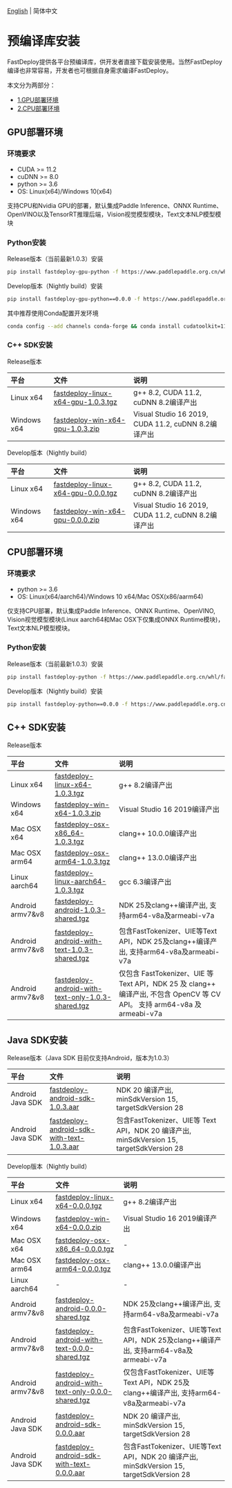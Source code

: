 [English](../../en/build_and_install/download_prebuilt_libraries.md) | 简体中文

# 预编译库安装

FastDeploy提供各平台预编译库，供开发者直接下载安装使用。当然FastDeploy编译也非常容易，开发者也可根据自身需求编译FastDeploy。

本文分为两部分：
- [1.GPU部署环境](#1)
- [2.CPU部署环境](#2)

<p id="1"></p>

## GPU部署环境

### 环境要求
- CUDA >= 11.2
- cuDNN >= 8.0
- python >= 3.6
- OS: Linux(x64)/Windows 10(x64)

支持CPU和Nvidia GPU的部署，默认集成Paddle Inference、ONNX Runtime、OpenVINO以及TensorRT推理后端，Vision视觉模型模块，Text文本NLP模型模块

### Python安装

Release版本（当前最新1.0.3）安装
```bash
pip install fastdeploy-gpu-python -f https://www.paddlepaddle.org.cn/whl/fastdeploy.html
```

Develop版本（Nightly build）安装
```bash
pip install fastdeploy-gpu-python==0.0.0 -f https://www.paddlepaddle.org.cn/whl/fastdeploy_nightly_build.html
```

其中推荐使用Conda配置开发环境
```bash
conda config --add channels conda-forge && conda install cudatoolkit=11.2 cudnn=8.2
```

### C++ SDK安装

Release版本

| 平台 | 文件 | 说明 |
| :--- | :--- | :---- |
| Linux x64 | [fastdeploy-linux-x64-gpu-1.0.3.tgz](https://bj.bcebos.com/fastdeploy/release/cpp/fastdeploy-linux-x64-gpu-1.0.3.tgz) | g++ 8.2, CUDA 11.2, cuDNN 8.2编译产出 |
| Windows x64 | [fastdeploy-win-x64-gpu-1.0.3.zip](https://bj.bcebos.com/fastdeploy/release/cpp/fastdeploy-win-x64-gpu-1.0.3.zip) | Visual Studio 16 2019, CUDA 11.2, cuDNN 8.2编译产出 |

Develop版本（Nightly build）

| 平台 | 文件 | 说明 |
| :--- | :--- | :---- |
| Linux x64 | [fastdeploy-linux-x64-gpu-0.0.0.tgz](https://fastdeploy.bj.bcebos.com/dev/cpp/fastdeploy-linux-x64-gpu-0.0.0.tgz) | g++ 8.2, CUDA 11.2, cuDNN 8.2编译产出 |
| Windows x64 | [fastdeploy-win-x64-gpu-0.0.0.zip](https://fastdeploy.bj.bcebos.com/dev/cpp/fastdeploy-win-x64-gpu-0.0.0.zip) | Visual Studio 16 2019, CUDA 11.2, cuDNN 8.2编译产出 |

<p id="2"></p>

## CPU部署环境

### 环境要求
- python >= 3.6
- OS: Linux(x64/aarch64)/Windows 10 x64/Mac OSX(x86/aarm64)

仅支持CPU部署，默认集成Paddle Inference、ONNX Runtime、OpenVINO, Vision视觉模型模块(Linux aarch64和Mac OSX下仅集成ONNX Runtime模块)， Text文本NLP模型模块。

### Python安装

Release版本（当前最新1.0.3）安装
```bash
pip install fastdeploy-python -f https://www.paddlepaddle.org.cn/whl/fastdeploy.html
```

Develop版本（Nightly build）安装
```bash
pip install fastdeploy-python==0.0.0 -f https://www.paddlepaddle.org.cn/whl/fastdeploy_nightly_build.html
```

## C++ SDK安装

Release版本

| 平台 | 文件 | 说明 |
| :--- | :--- | :---- |
| Linux x64 | [fastdeploy-linux-x64-1.0.3.tgz](https://bj.bcebos.com/fastdeploy/release/cpp/fastdeploy-linux-x64-1.0.3.tgz) | g++ 8.2编译产出 |
| Windows x64 | [fastdeploy-win-x64-1.0.3.zip](https://bj.bcebos.com/fastdeploy/release/cpp/fastdeploy-win-x64-1.0.3.zip) | Visual Studio 16 2019编译产出 |
| Mac OSX x64 | [fastdeploy-osx-x86_64-1.0.3.tgz](https://bj.bcebos.com/fastdeploy/release/cpp/fastdeploy-osx-x86_64-1.0.3.tgz) | clang++ 10.0.0编译产出|
| Mac OSX arm64 | [fastdeploy-osx-arm64-1.0.3.tgz](https://bj.bcebos.com/fastdeploy/release/cpp/fastdeploy-osx-arm64-1.0.3.tgz) | clang++ 13.0.0编译产出 |
| Linux aarch64 | [fastdeploy-linux-aarch64-1.0.3.tgz](https://bj.bcebos.com/fastdeploy/release/cpp/fastdeploy-linux-aarch64-1.0.3.tgz) | gcc 6.3编译产出 |  
| Android armv7&v8 | [fastdeploy-android-1.0.3-shared.tgz](https://bj.bcebos.com/fastdeploy/release/android/fastdeploy-android-1.0.3-shared.tgz) | NDK 25及clang++编译产出, 支持arm64-v8a及armeabi-v7a |  
| Android armv7&v8 | [fastdeploy-android-with-text-1.0.3-shared.tgz](https://bj.bcebos.com/fastdeploy/release/android/fastdeploy-android-with-text-1.0.3-shared.tgz) | 包含FastTokenizer、UIE等Text API，NDK 25及clang++编译产出, 支持arm64-v8a及armeabi-v7a |
| Android armv7&v8 | [fastdeploy-android-with-text-only-1.0.3-shared.tgz](https://bj.bcebos.com/fastdeploy/release/android/fastdeploy-android-with-text-only-1.0.3-shared.tgz) | 仅包含 FastTokenizer、UIE 等 Text API，NDK 25 及 clang++ 编译产出, 不包含 OpenCV 等 CV API。 支持 arm64-v8a 及 armeabi-v7a |

## Java SDK安装

Release版本（Java SDK 目前仅支持Android，版本为1.0.3）  

| 平台 | 文件 | 说明 |
| :--- | :--- | :---- |
| Android Java SDK | [fastdeploy-android-sdk-1.0.3.aar](https://bj.bcebos.com/fastdeploy/release/android/fastdeploy-android-sdk-1.0.3.aar) | NDK 20 编译产出, minSdkVersion 15, targetSdkVersion 28 |  
| Android Java SDK | [fastdeploy-android-sdk-with-text-1.0.3.aar](https://bj.bcebos.com/fastdeploy/release/android/fastdeploy-android-sdk-with-text-1.0.3.aar) | 包含FastTokenizer、UIE等 Text API，NDK 20 编译产出, minSdkVersion 15, targetSdkVersion 28 |


Develop版本（Nightly build）

| 平台 | 文件 | 说明 |
| :--- | :--- | :---- |
| Linux x64 | [fastdeploy-linux-x64-0.0.0.tgz](https://fastdeploy.bj.bcebos.com/dev/cpp/fastdeploy-linux-x64-0.0.0.tgz) | g++ 8.2编译产出 |
| Windows x64 | [fastdeploy-win-x64-0.0.0.zip](https://fastdeploy.bj.bcebos.com/dev/cpp/fastdeploy-win-x64-0.0.0.zip) | Visual Studio 16 2019编译产出 |
| Mac OSX x64 | [fastdeploy-osx-x86_64-0.0.0.tgz](https://bj.bcebos.com/fastdeploy/dev/cpp/fastdeploy-osx-x86_64-0.0.0.tgz) | - |
| Mac OSX arm64 | [fastdeploy-osx-arm64-0.0.0.tgz](https://fastdeploy.bj.bcebos.com/dev/cpp/fastdeploy-osx-arm64-0.0.0.tgz) | clang++ 13.0.0编译产出 |
| Linux aarch64 | - | - |  
| Android armv7&v8 | [fastdeploy-android-0.0.0-shared.tgz](https://bj.bcebos.com/fastdeploy/dev/android/fastdeploy-android-0.0.0-shared.tgz) | NDK 25及clang++编译产出, 支持arm64-v8a及armeabi-v7a |  
| Android armv7&v8 | [fastdeploy-android-with-text-0.0.0-shared.tgz](https://bj.bcebos.com/fastdeploy/dev/android/fastdeploy-android-with-text-0.0.0-shared.tgz) | 包含FastTokenizer、UIE等Text API，NDK 25及clang++编译产出, 支持arm64-v8a及armeabi-v7a |  
| Android armv7&v8 | [fastdeploy-android-with-text-only-0.0.0-shared.tgz](https://bj.bcebos.com/fastdeploy/dev/android/fastdeploy-android-with-text-only-0.0.0-shared.tgz) | 仅包含FastTokenizer、UIE等Text API，NDK 25及clang++编译产出, 支持arm64-v8a及armeabi-v7a |
| Android Java SDK | [fastdeploy-android-sdk-0.0.0.aar](https://bj.bcebos.com/fastdeploy/dev/android/fastdeploy-android-sdk-0.0.0.aar) | NDK 20 编译产出, minSdkVersion 15, targetSdkVersion 28 |  
| Android Java SDK | [fastdeploy-android-sdk-with-text-0.0.0.aar](https://bj.bcebos.com/fastdeploy/dev/android/fastdeploy-android-sdk-with-text-0.0.0.aar) | 包含FastTokenizer、UIE等Text API，NDK 20 编译产出, minSdkVersion 15, targetSdkVersion 28 |

